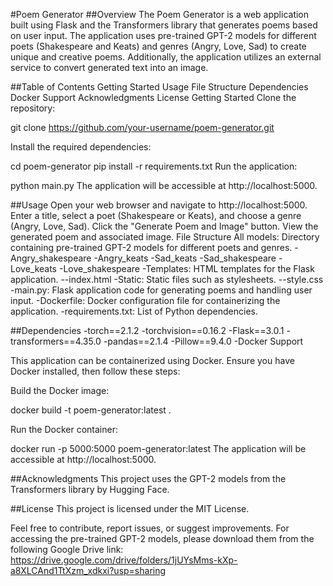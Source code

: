 #Poem Generator
##Overview
The Poem Generator is a web application built using Flask and the Transformers library that generates poems based on user input. The application uses pre-trained GPT-2 models for different poets (Shakespeare and Keats) and genres (Angry, Love, Sad) to create unique and creative poems. Additionally, the application utilizes an external service to convert generated text into an image.

##Table of Contents
Getting Started
Usage
File Structure
Dependencies
Docker Support
Acknowledgments
License
Getting Started
Clone the repository:

git clone https://github.com/your-username/poem-generator.git

Install the required dependencies:

cd poem-generator
pip install -r requirements.txt
Run the application:

python main.py
The application will be accessible at http://localhost:5000.

##Usage
Open your web browser and navigate to http://localhost:5000.
Enter a title, select a poet (Shakespeare or Keats), and choose a genre (Angry, Love, Sad).
Click the "Generate Poem and Image" button.
View the generated poem and associated image.
File Structure
All models: Directory containing pre-trained GPT-2 models for different poets and genres.
-Angry_shakespeare
-Angry_keats
-Sad_keats
-Sad_shakespeare
-Love_keats
-Love_shakespeare
-Templates: HTML templates for the Flask application.
--index.html
-Static: Static files such as stylesheets.
--style.css
-main.py: Flask application code for generating poems and handling user input.
-Dockerfile: Docker configuration file for containerizing the application.
-requirements.txt: List of Python dependencies.

##Dependencies
-torch==2.1.2
-torchvision==0.16.2
-Flask==3.0.1
-transformers==4.35.0
-pandas==2.1.4
-Pillow==9.4.0
-Docker Support

This application can be containerized using Docker. Ensure you have Docker installed, then follow these steps:

Build the Docker image:

docker build -t poem-generator:latest .

Run the Docker container:

docker run -p 5000:5000 poem-generator:latest
The application will be accessible at http://localhost:5000.

##Acknowledgments
This project uses the GPT-2 models from the Transformers library by Hugging Face.

##License
This project is licensed under the MIT License.

Feel free to contribute, report issues, or suggest improvements. For accessing the pre-trained GPT-2 models, please download them from the following Google Drive link: https://drive.google.com/drive/folders/1jUYsMms-kXp-a8XLCAnd1TtXzm_xdkxi?usp=sharing